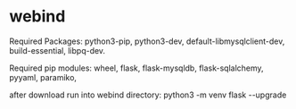 # webind
Required Packages:
  python3-pip,
  python3-dev, 
  default-libmysqlclient-dev, 
  build-essential, 
  libpq-dev.
  
Required pip modules:
	wheel,
	flask,
	flask-mysqldb,
	flask-sqlalchemy,
	pyyaml,
	paramiko,
	
after download run into webind directory: python3 -m venv flask --upgrade
